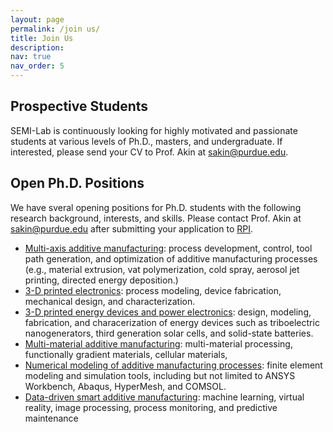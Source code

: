 ```yaml
---
layout: page
permalink: /join us/
title: Join Us
description: 
nav: true
nav_order: 5
---
```


## Prospective Students

SEMI-Lab is continuously looking for highly motivated and passionate students at various levels of Ph.D., masters, and undergraduate. If interested, please send your CV to Prof. Akin at <a href="mailto:sakine@purdue.edu">sakin@purdue.edu</a>.

## Open Ph.D. Positions

We have sveral opening positions for Ph.D. students with the following research background, interests, and skills. Please contact Prof. Akin at <a href="mailto:sakine@purdue.edu">sakin@purdue.edu</a> after submitting your application to [RPI](https://admissions.rpi.edu/graduate).

<ul>
<li> <u> Multi-axis additive manufacturing</u>: process development, control, tool path generation, and optimization of additive manufacturing processes (e.g., material extrusion, vat polymerization, cold spray, aerosol jet printing, directed energy deposition.) </li>

<li> <u> 3-D printed electronics</u>: process modeling, device fabrication, mechanical design, and characterization. 
  </li>
  
<li> <u> 3-D printed energy devices and power electronics</u>: design, modeling, fabrication, and characerization of energy devices such as triboelectric nanogenerators, third generation solar cells, and solid-state batteries.
  </li>
<li> <u> Multi-material additive manufacturing</u>: multi-material processing, functionally gradient materials, cellular materials,   </li>

<li> <u> Numerical modeling of additive manufacturing processes</u>: finite element modeling and simulation tools, including but not limited to ANSYS Workbench, Abaqus, HyperMesh, and COMSOL. </li>

<li> <u> Data-driven smart additive manufacturing</u>: machine learning, virtual reality, image processing, process monitoring, and predictive maintenance  </li>





